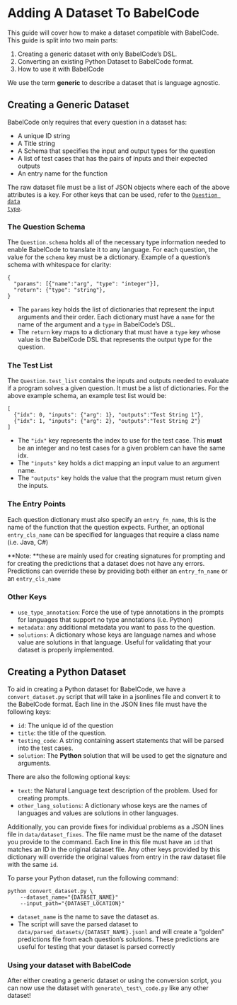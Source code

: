 # Adding A Dataset To BabelCode

This guide will cover how to make a dataset compatible with BabelCode. This guide is split into two main parts:



1. Creating a generic dataset with only BabelCode’s DSL.
2. Converting an existing Python Dataset to BabelCode format.
3. How to use it with BabelCode

We use the term **generic** to describe a dataset that is language agnostic.


## Creating a Generic Dataset

BabelCode only requires that every question in a dataset has:



*   A unique ID string
*   A Title string
*   A Schema that specifies the input and output types for the question
*   A list of test cases that has the pairs of inputs and their expected outputs
*   An entry name for the function

The raw dataset file must be a list of JSON objects where each of the above attributes is a key. For other keys that can be used, refer to the <code>[Question data type](/babelcode/data_types/question.py)</code>. 


### The Question Schema

The `Question.schema` holds all of the necessary type information needed to enable BabelCode to translate it to any language. For each question, the value for the `schema` key must be a dictionary. Example of a question’s schema with whitespace for clarity:


```
{
  "params": [{"name":"arg", "type": "integer"}],
  "return": {"type": "string"},
}
```




*   The `params` key holds the list of dictionaries that represent the input arguments and their order. Each dictionary must have a `name` for the name of the argument and a `type` in BabelCode’s DSL.
*   The `return` key maps to a dictionary that must have a `type` key whose value is the BabelCode DSL that represents the output type for the question.


### The Test List

The `Question.test_list` contains the inputs and outputs needed to evaluate if a program solves a given question. It must be a list of dictionaries. For the above example schema, an example test list would be:


```
[
  {"idx": 0, "inputs": {"arg": 1}, "outputs":"Test String 1"},
  {"idx": 1, "inputs": {"arg": 2}, "outputs":"Test String 2"}
]
```




*   The `"idx"` key represents the index to use for the test case. This **must** be an integer and no test cases for a given problem can have the same idx.
*   The `"inputs"` key holds a dict mapping an input value to an argument name.
*   The `"outputs"` key holds the value that the program must return given the inputs.


### The Entry Points

Each question dictionary must also specify an `entry_fn_name`, this is the name of the function that the question expects. Further, an optional `entry_cls_name` can be specified for languages that require a class name (i.e. Java, C#)

**Note: **these are mainly used for creating signatures for prompting and for creating the predictions that a dataset does not have any errors. Predictions can override these by providing both either an `entry_fn_name` or an `entry_cls_name`


### Other Keys



*   `use_type_annotation`: Force the use of type annotations in the prompts for languages that support no type annotations (i.e. Python)
*   `metadata`: any additional metadata you want to pass to the question.
*   `solutions`: A dictionary whose keys are language names and whose value are solutions in that language. Useful for validating that your dataset is properly implemented.


## Creating a Python Dataset

To aid in creating a Python dataset for BabelCode, we have a `convert_dataset.py` script that will take in a jsonlines file and convert it to the BabelCode format. Each line in the JSON lines file must have the following keys:



*   `id`: The unique id of the question
*   `title`: the title of the question.
*   `testing_code`: A string containing assert statements that will be parsed into the test cases.
*   `solution`: The **Python** solution that will be used to get the signature and arguments.

There are also the following optional keys:



*   `text`: the Natural Language text description of the problem. Used for creating prompts.
*   `other_lang_solutions`: A dictionary whose keys are the names of languages and values are solutions in other languages. 

Additionally, you can provide fixes for individual problems as a JSON lines file in `data/dataset_fixes`. The file name must be the name of the dataset you provide to the command. Each line in this file must have an `id` that matches an ID in the original dataset file. Any other keys provided by this dictionary will override the original values from entry in the raw dataset file with the same `id`.

To parse your Python dataset, run the following command:


```
python convert_dataset.py \
    --dataset_name="{DATASET_NAME}" 
    --input_path="{DATASET_LOCATION}"
```




*   `dataset_name` is the name to save the dataset as.
*   The script will save the parsed dataset to `data/parsed_datasets/{DATASET_NAME}.jsonl` and will create a “golden” predictions file from each question’s solutions. These predictions are useful for testing that your dataset is parsed correctly


### Using your dataset with BabelCode

After either creating a generic dataset or using the conversion script, you can now use the dataset with `generate\_test\_code.py` like any other dataset!
